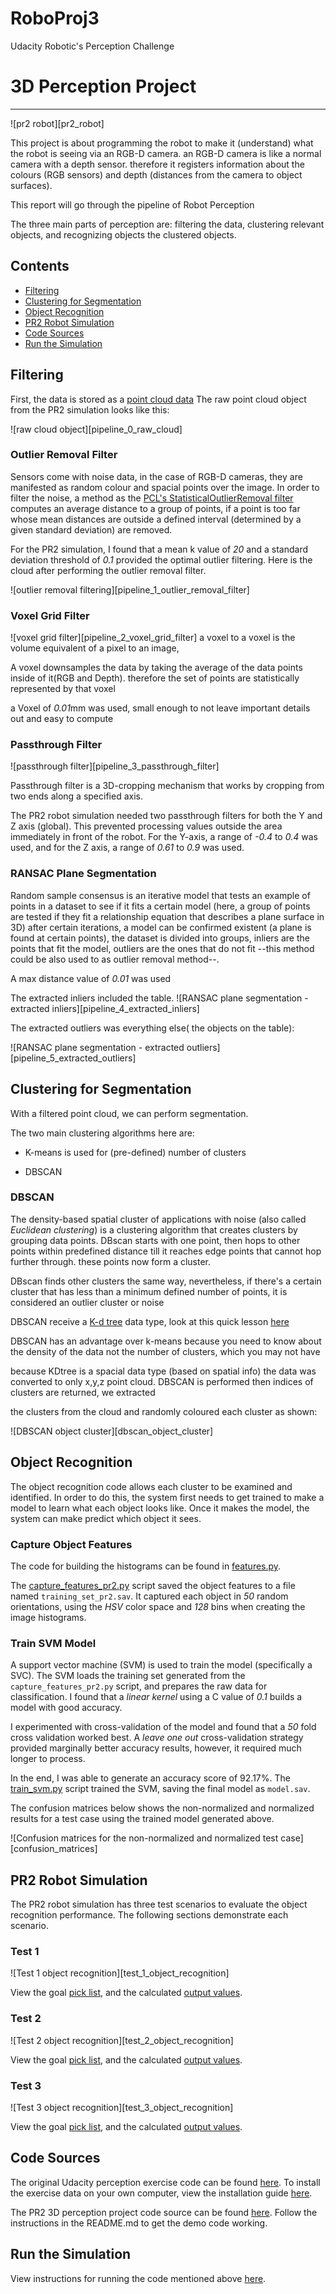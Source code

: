 # RoboProj3
Udacity Robotic's Perception Challenge


# 3D Perception Project
---
[//]: # (Image References)

[clsutering]:https://user-images.githubusercontent.com/6395647/31702867-c5a1db28-b3a7-11e7-982b-d482b24d44e0.png
[extracte inliners]:https://user-images.githubusercontent.com/6395647/31702868-c5b508ce-b3a7-11e7-80fc-512fc1870ee3.png
[extracted outliers]:https://user-images.githubusercontent.com/6395647/31702869-c5c21a8c-b3a7-11e7-9276-ae18665a876f.png
[figure_1-1]:https://user-images.githubusercontent.com/6395647/31702870-c5d27c7e-b3a7-11e7-8e98-73cf72758f86.png
[figure_1]:https://user-images.githubusercontent.com/6395647/31702871-c5df706e-b3a7-11e7-81ed-abdcc3e0f30f.png
[figure_2]:https://user-images.githubusercontent.com/6395647/31702872-c5ea98fe-b3a7-11e7-870d-d5cb16c34dc8.png
[figure_3econd try s]:https://user-images.githubusercontent.com/6395647/31702873-c5f7236c-b3a7-11e7-8a91-df820ace549c.png
[final normalized]:https://user-images.githubusercontent.com/6395647/31702874-c6096f4a-b3a7-11e7-957a-a7271708e0a7.png
[final]:https://user-images.githubusercontent.com/6395647/31702875-c6165fe8-b3a7-11e7-93fb-4ac1f26b0b74.png
[finalfinalfigure_1]:https://user-images.githubusercontent.com/6395647/31702876-c6239b9a-b3a7-11e7-8c36-afe75337a914.png
[finalnormalized]:https://user-images.githubusercontent.com/6395647/31702877-c62f5516-b3a7-11e7-978c-f73085ab1d24.png
[output2]:https://user-images.githubusercontent.com/6395647/31702878-c63ce334-b3a7-11e7-808d-b7b6ed1ee663.png
[passthrough filter]:https://user-images.githubusercontent.com/6395647/31702879-c649bcbc-b3a7-11e7-8b25-7a30924a42c6.png
[scene1]:https://user-images.githubusercontent.com/6395647/31702880-c657ab38-b3a7-11e7-97cc-4d396134cdf2.png
[screenshot from 2017-09-30 10-53-59]:https://user-images.githubusercontent.com/6395647/31702881-c665283a-b3a7-11e7-9ab3-8f30b1d93a58.png
[screenshot from 2017-10-17 03-16-35]:https://user-images.githubusercontent.com/6395647/31702882-c672628e-b3a7-11e7-89d2-0ac5c9e25600.png
[table]:https://user-images.githubusercontent.com/6395647/31702883-c680610e-b3a7-11e7-8868-18801c699329.png
[voxel downsampling]:https://user-images.githubusercontent.com/6395647/31702884-c68c86b4-b3a7-11e7-9ae1-9cc44022b1ca.png
[voxel0 01]:https://user-images.githubusercontent.com/6395647/31702885-c6a220dc-b3a7-11e7-802d-827f6bb46477.png




![pr2 robot][pr2_robot]

This project is about programming the robot to make it (understand) what the robot is seeing via an RGB-D camera. an RGB-D camera is like a normal camera with a depth sensor. therefore it registers information about the colours (RGB sensors) and depth (distances from the camera to object surfaces).

This report will go through the pipeline of Robot Perception

The three main parts of perception are: filtering the data, clustering relevant objects, and recognizing objects the clustered objects.

## Contents

- [Filtering](#filtering)
- [Clustering for Segmentation](#clustering-for-segmentation)
- [Object Recognition](#object-recognition)
- [PR2 Robot Simulation](#pr2-robot-simulation)
- [Code Sources](#code-sources)
- [Run the Simulation](#run-the-simulation)

## Filtering

First, the data is stored as a [point cloud data](https://en.wikipedia.org/wiki/Point_cloud) The raw point cloud object from the PR2 simulation looks like this:

![raw cloud object][pipeline_0_raw_cloud]

### Outlier Removal Filter

Sensors come with noise data, in the case of RGB-D cameras, they are manifested as random colour and spacial points over the image. In order to filter the noise, a method as the [PCL's StatisticalOutlierRemoval filter](http://pointclouds.org/documentation/tutorials/statistical_outlier.php) computes an average distance to a group of points, if a point is too far whose mean distances are outside a defined interval (determined by a given standard deviation) are removed.

For the PR2 simulation, I found that a mean k value of *20* and a standard deviation threshold of *0.1* provided the optimal outlier filtering. Here is the cloud after performing the outlier removal filter.

![outlier removal filtering][pipeline_1_outlier_removal_filter]

### Voxel Grid Filter

![voxel grid filter][pipeline_2_voxel_grid_filter]
a voxel to a voxel  is the volume equivalent of a pixel to an image,

A voxel downsamples the data by taking the average of the data points inside of it(RGB and Depth). therefore the set of points are statistically represented by that voxel

a Voxel of *0.01*mm was used, small enough to not leave important details out and easy to compute
### Passthrough Filter

![passthrough filter][pipeline_3_passthrough_filter]

Passthrough filter is a 3D-cropping mechanism that works by cropping from two ends along a specified axis.

The PR2 robot simulation needed two passthrough filters for both the Y and Z axis (global). This prevented processing values outside the area immediately in front of the robot. For the Y-axis, a range of *-0.4* to *0.4* was used, and for the Z axis, a range of *0.61* to *0.9* was used.

### RANSAC Plane Segmentation

Random sample consensus is an iterative model that tests an example of points in a dataset to see if it fits a certain model (here, a group of points are tested if they fit a relationship equation that describes a plane surface in 3D) 
after certain iterations, a model can be confirmed existent (a plane is found at certain points), the dataset is divided into groups, inliers are the points that fit the model, outliers are the ones that do not fit --this method could be also used to as outlier removal method--.

A max distance value of *0.01* was used

The extracted inliers included the table.
![RANSAC plane segmentation - extracted inliers][pipeline_4_extracted_inliers]

The extracted outliers was everything else( the objects on the table):

![RANSAC plane segmentation - extracted outliers][pipeline_5_extracted_outliers]

## Clustering for Segmentation

With a filtered point cloud, we can perform segmentation. 

The two main clustering algorithms here are:

- K-means is used for (pre-defined) number of clusters 

- DBSCAN


### DBSCAN

The density-based spatial cluster of applications with noise (also called *Euclidean clustering*) is a clustering algorithm that creates clusters by grouping data points. DBscan starts with one point, then hops to other points within predefined distance till it reaches edge points that cannot hop further through. these points now form a cluster.

DBscan finds other clusters the same way, nevertheless, if there's a certain cluster that has less than a minimum defined number of points, it is considered an outlier cluster or noise



DBSCAN receive a [K-d tree](https://en.wikipedia.org/wiki/K-d_tree) data type, look at this quick lesson [here](https://www.youtube.com/watch?v=TLxWtXEbtFE)

DBSCAN has an advantage over k-means because you need to know about the density of the data not the number of clusters, which you may not have


because KDtree is a spacial data type (based on spatial info) the data was converted to only x,y,z point cloud. DBSCAN is performed then indices of clusters are returned, we extracted

 the clusters from the cloud and randomly coloured each cluster as shown:

![DBSCAN object cluster][dbscan_object_cluster]

## Object Recognition

The object recognition code allows each cluster to be examined and identified. In order to do this, the system first needs to get trained to make a model to learn what each object looks like. Once it makes the model, the system can make predict which object it sees.

### Capture Object Features

The code for building the histograms can be found in [features.py](PR2-Project/sensor_stick/src/sensor_stick/features.py).

The [capture_features_pr2.py](PR2-Project/sensor_stick/scripts/capture_features_pr2.py) script saved the object features to a file named `training_set_pr2.sav`. It captured each object in *50* random orientations, using the *HSV* color space and *128* bins when creating the image histograms.

### Train SVM Model

A support vector machine (SVM) is used to train the model (specifically a SVC). The SVM loads the training set generated from the `capture_features_pr2.py` script, and prepares the raw data for classification. I found that a *linear kernel* using a C value of *0.1* builds a model with good accuracy.

I experimented with cross-validation of the model and found that a *50* fold cross validation worked best. A *leave one out* cross-validation strategy provided marginally better accuracy results, however, it required much longer to process.

In the end, I was able to generate an accuracy score of 92.17%. The [train_svm.py](PR2-Project/RoboND-Perception-Project/pr2_robot/scripts/train_svm.py) script trained the SVM, saving the final model as `model.sav`.

The confusion matrices below shows the non-normalized and normalized results for a test case using the trained model generated above.

![Confusion matrices for the non-normalized and normalized test case][confusion_matrices]

## PR2 Robot Simulation

The PR2 robot simulation has three test scenarios to evaluate the object recognition performance. The following sections demonstrate each scenario.

### Test 1

![Test 1 object recognition][test_1_object_recognition]

View the goal [pick list](PR2-Project/RoboND-Perception-Project/pr2_robot/config/pick_list_1.yaml), and the calculated [output values](PR2-Project/RoboND-Perception-Project/pr2_robot/scripts/output_1.yaml).

### Test 2

![Test 2 object recognition][test_2_object_recognition]

View the goal [pick list](PR2-Project/RoboND-Perception-Project/pr2_robot/config/pick_list_2.yaml), and the calculated [output values](PR2-Project/RoboND-Perception-Project/pr2_robot/scripts/output_2.yaml).

### Test 3

![Test 3 object recognition][test_3_object_recognition]

View the goal [pick list](PR2-Project/RoboND-Perception-Project/pr2_robot/config/pick_list_3.yaml), and the calculated [output values](PR2-Project/RoboND-Perception-Project/pr2_robot/scripts/output_3.yaml).

## Code Sources

The original Udacity perception exercise code can be found [here](https://github.com/udacity/RoboND-Perception-Exercises). To install the exercise data on your own computer, view the installation guide [here](Install_Guide.md).

The PR2 3D perception project code source can be found [here](https://github.com/udacity/RoboND-Perception-Project). Follow the instructions in the README.md to get the demo code working.

## Run the Simulation

View instructions for running the code mentioned above [here](PR2-Project/RoboND-Perception-Project/pr2_robot/scripts/README.md).
